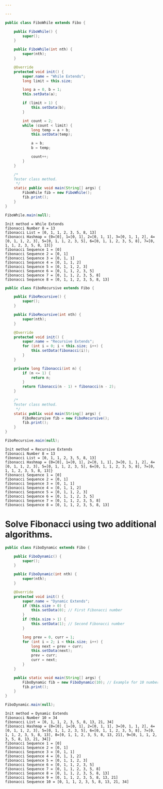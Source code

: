 ```yaml
---

---
```


```java
public class FiboWhile extends Fibo {

    public FiboWhile() {
        super();
    }

    public FiboWhile(int nth) {
        super(nth);
    }

    @Override
    protected void init() {
        super.name = "While Extends";
        long limit = this.size;

        long a = 0, b = 1;
        this.setData(a);

        if (limit > 1) {
            this.setData(b);
        }

        int count = 2;
        while (count < limit) {
            long temp = a + b;
            this.setData(temp);

            a = b;
            b = temp;

            count++;
        }
    }

    /*
    Tester class method.
     */
    static public void main(String[] args) {
        FiboWhile fib = new FiboWhile();
        fib.print();
    }
}

FiboWhile.main(null);

```

    Init method = While Extends
    fibonacci Number 8 = 13
    fibonacci List = [0, 1, 1, 2, 3, 5, 8, 13]
    fibonacci Hashmap = {0=[0], 1=[0, 1], 2=[0, 1, 1], 3=[0, 1, 1, 2], 4=[0, 1, 1, 2, 3], 5=[0, 1, 1, 2, 3, 5], 6=[0, 1, 1, 2, 3, 5, 8], 7=[0, 1, 1, 2, 3, 5, 8, 13]}
    fibonacci Sequence 1 = [0]
    fibonacci Sequence 2 = [0, 1]
    fibonacci Sequence 3 = [0, 1, 1]
    fibonacci Sequence 4 = [0, 1, 1, 2]
    fibonacci Sequence 5 = [0, 1, 1, 2, 3]
    fibonacci Sequence 6 = [0, 1, 1, 2, 3, 5]
    fibonacci Sequence 7 = [0, 1, 1, 2, 3, 5, 8]
    fibonacci Sequence 8 = [0, 1, 1, 2, 3, 5, 8, 13]



```java
public class FiboRecursive extends Fibo {

    public FiboRecursive() {
        super();
    }

    public FiboRecursive(int nth) {
        super(nth);
    }

    @Override
    protected void init() {
        super.name = "Recursive Extends";
        for (int i = 0; i < this.size; i++) {
            this.setData(fibonacci(i));
        }
    }

    private long fibonacci(int n) {
        if (n <= 1) {
            return n;
        }
        return fibonacci(n - 1) + fibonacci(n - 2);
    }

    /*
    Tester class method.
     */
    static public void main(String[] args) {
        FiboRecursive fib = new FiboRecursive();
        fib.print();
    }
}

FiboRecursive.main(null);

```

    Init method = Recursive Extends
    fibonacci Number 8 = 13
    fibonacci List = [0, 1, 1, 2, 3, 5, 8, 13]
    fibonacci Hashmap = {0=[0], 1=[0, 1], 2=[0, 1, 1], 3=[0, 1, 1, 2], 4=[0, 1, 1, 2, 3], 5=[0, 1, 1, 2, 3, 5], 6=[0, 1, 1, 2, 3, 5, 8], 7=[0, 1, 1, 2, 3, 5, 8, 13]}
    fibonacci Sequence 1 = [0]
    fibonacci Sequence 2 = [0, 1]
    fibonacci Sequence 3 = [0, 1, 1]
    fibonacci Sequence 4 = [0, 1, 1, 2]
    fibonacci Sequence 5 = [0, 1, 1, 2, 3]
    fibonacci Sequence 6 = [0, 1, 1, 2, 3, 5]
    fibonacci Sequence 7 = [0, 1, 1, 2, 3, 5, 8]
    fibonacci Sequence 8 = [0, 1, 1, 2, 3, 5, 8, 13]


# Solve Fibonacci using two additional algorithms.


```java
public class FiboDynamic extends Fibo {

    public FiboDynamic() {
        super();
    }

    public FiboDynamic(int nth) {
        super(nth);
    }

    @Override
    protected void init() {
        super.name = "Dynamic Extends";
        if (this.size > 0) {
            this.setData(0); // First Fibonacci number
        }
        if (this.size > 1) {
            this.setData(1); // Second Fibonacci number
        }

        long prev = 0, curr = 1;
        for (int i = 2; i < this.size; i++) {
            long next = prev + curr;
            this.setData(next);
            prev = curr;
            curr = next;
        }
    }

    public static void main(String[] args) {
        FiboDynamic fib = new FiboDynamic(10); // Example for 10 numbers
        fib.print();
    }
}

FiboDynamic.main(null);

```

    Init method = Dynamic Extends
    fibonacci Number 10 = 34
    fibonacci List = [0, 1, 1, 2, 3, 5, 8, 13, 21, 34]
    fibonacci Hashmap = {0=[0], 1=[0, 1], 2=[0, 1, 1], 3=[0, 1, 1, 2], 4=[0, 1, 1, 2, 3], 5=[0, 1, 1, 2, 3, 5], 6=[0, 1, 1, 2, 3, 5, 8], 7=[0, 1, 1, 2, 3, 5, 8, 13], 8=[0, 1, 1, 2, 3, 5, 8, 13, 21], 9=[0, 1, 1, 2, 3, 5, 8, 13, 21, 34]}
    fibonacci Sequence 1 = [0]
    fibonacci Sequence 2 = [0, 1]
    fibonacci Sequence 3 = [0, 1, 1]
    fibonacci Sequence 4 = [0, 1, 1, 2]
    fibonacci Sequence 5 = [0, 1, 1, 2, 3]
    fibonacci Sequence 6 = [0, 1, 1, 2, 3, 5]
    fibonacci Sequence 7 = [0, 1, 1, 2, 3, 5, 8]
    fibonacci Sequence 8 = [0, 1, 1, 2, 3, 5, 8, 13]
    fibonacci Sequence 9 = [0, 1, 1, 2, 3, 5, 8, 13, 21]
    fibonacci Sequence 10 = [0, 1, 1, 2, 3, 5, 8, 13, 21, 34]

